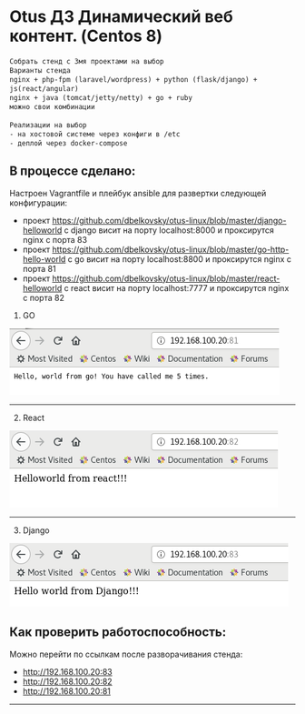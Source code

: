 # Otus ДЗ Динамический веб контент. (Centos 8)  

```
Собрать стенд с 3мя проектами на выбор
Варианты стенда
nginx + php-fpm (laravel/wordpress) + python (flask/django) + js(react/angular)
nginx + java (tomcat/jetty/netty) + go + ruby
можно свои комбинации

Реализации на выбор
- на хостовой системе через конфиги в /etc
- деплой через docker-compose

```

## В процессе сделано:
Настроен Vagrantfile и плейбук ansible для развертки следующей конфигурации:
- проект https://github.com/dbelkovsky/otus-linux/blob/master/django-helloworld c django висит на порту localhost:8000 и проксирутся nginx с порта 83
- проект https://github.com/dbelkovsky/otus-linux/blob/master/go-http-hello-world с go висит на порту localhost:8800 и проксирутся nginx с порта 81
- проект https://github.com/dbelkovsky/otus-linux/blob/master/react-helloworld с react висит на порту localhost:7777 и проксирутся nginx с порта 82


1. GO

![Image 1](https://github.com/dbelkovsky/otus-linux/blob/master/web/screenshots/go.png) 

--------
2. React

![Image 2](https://github.com/dbelkovsky/otus-linux/blob/master/web/screenshots/react.png) 

--------
3. Django

![Image 3](https://github.com/dbelkovsky/otus-linux/blob/master/web/screenshots/django.png) 



## Как проверить работоспособность:
Можно перейти по ссылкам после разворачивания стенда: 
- http://192.168.100.20:83 
- http://192.168.100.20:82 
- http://192.168.100.20:81 

---
